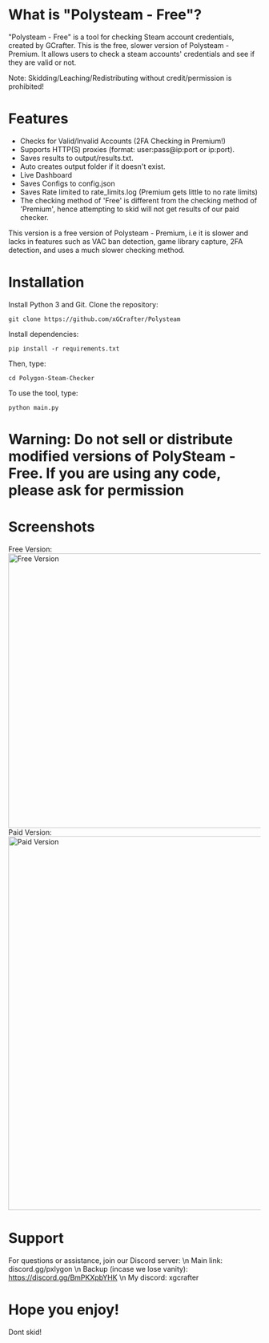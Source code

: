 # What is "Polysteam - Free"?
"Polysteam - Free" is a tool for checking Steam account credentials, created by GCrafter. This is the free, slower version of Polysteam - Premium.
It allows users to check a steam accounts' credentials and see if they are valid or not.

Note: Skidding/Leaching/Redistributing without credit/permission is prohibited! 

# Features

- Checks for Valid/Invalid Accounts (2FA Checking in Premium!)
- Supports HTTP(S) proxies (format: user:pass@ip:port or ip:port). 
- Saves results to output/results.txt.
- Auto creates output folder if it doesn't exist.
- Live Dashboard
- Saves Configs to config.json
- Saves Rate limited to rate_limits.log (Premium gets little to no rate limits)
- The checking method of 'Free' is different from the checking method of 'Premium', hence attempting to skid will not get results of our paid checker.

This version is a free version of Polysteam - Premium, i.e it is slower and lacks in features such as VAC ban detection, game library capture, 2FA detection, and uses a much slower checking method.

# Installation
Install Python 3 and Git.
Clone the repository:
```
git clone https://github.com/xGCrafter/Polysteam
```
Install dependencies:
```
pip install -r requirements.txt
```
Then, type:
```
cd Polygon-Steam-Checker
```
To use the tool, type:
```
python main.py
```
# Warning: Do not sell or distribute modified versions of PolySteam - Free. If you are using any code, please ask for permission

# Screenshots
Free Version:
<img width="1845" height="549" alt="Free Version" src="https://github.com/user-attachments/assets/bd893206-9250-4589-8fdc-e0a65412a4c8" />
Paid Version:
<img width="1479" height="747" alt="Paid Version" src="https://github.com/user-attachments/assets/8d82995c-5f32-4f99-8645-b4cc3f27501d" />

# Support
For questions or assistance, join our Discord server: \n
Main link: discord.gg/pxlygon \n
Backup (incase we lose vanity): https://discord.gg/BmPKXpbYHK \n
My discord: xgcrafter

# Hope you enjoy!
Dont skid!
